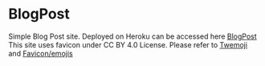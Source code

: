 # BlogPost

Simple Blog Post site. Deployed on Heroku can be accessed here [BlogPost](https://sleepy-waters-87365.herokuapp.com/)
This site uses favicon under CC BY 4.0 License. Please refer to [Twemoji](https://twemoji.twitter.com/) and [Favicon/emojis](https://favicon.io/emoji-favicons/)
